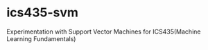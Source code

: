 # ics435-svm
Experimentation with Support Vector Machines for ICS435(Machine Learning Fundamentals)
